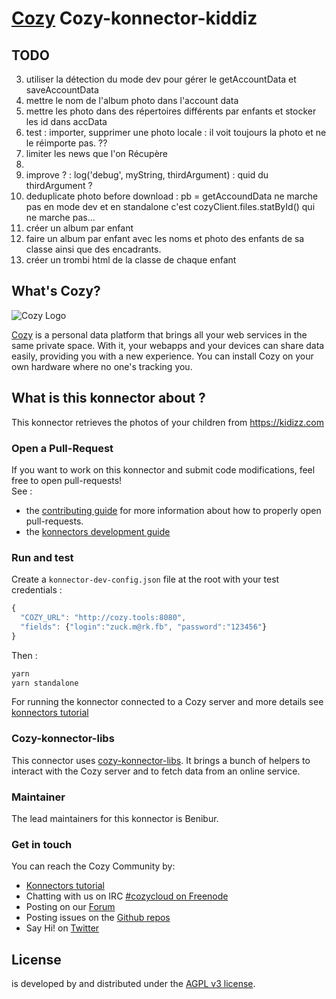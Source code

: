 [Cozy][cozy] Cozy-konnector-kiddiz
=======================================

TODO
------------
3. utiliser la détection du mode dev pour gérer le getAccountData et saveAccountData
3. mettre le nom de l'album photo dans l'account data
4. mettre les photo dans des répertoires différents par enfants et stocker les id dans accData
3. test : importer, supprimer une photo locale : il voit toujours la photo et ne le réimporte pas. ??
4. limiter les news que l'on Récupère
5.
2. improve ? : log('debug', myString, thirdArgument) : quid du thirdArgument ?
2. deduplicate photo before download : pb = getAccoundData ne marche pas en mode dev et en standalone c'est cozyClient.files.statById() qui ne marche pas...
2. créer un album par enfant
3. faire un album par enfant avec les noms et photo des enfants de sa classe ainsi que des encadrants.
4. créer un trombi html de la classe de chaque enfant


What's Cozy?
------------

![Cozy Logo](https://cdn.rawgit.com/cozy/cozy-guidelines/master/templates/cozy_logo_small.svg)

[Cozy] is a personal data platform that brings all your web services in the same private space. With it, your webapps and your devices can share data easily, providing you with a new experience. You can install Cozy on your own hardware where no one's tracking you.

What is this konnector about ?
------------------------------

This konnector retrieves the photos of your children from https://kidizz.com

### Open a Pull-Request

If you want to work on this konnector and submit code modifications, feel free to open pull-requests!
</br>See :
* the [contributing guide][contribute] for more information about how to properly open pull-requests.
* the [konnectors development guide](https://docs.cozy.io/en/tutorials/konnector/)

### Run and test

Create a `konnector-dev-config.json` file at the root with your test credentials :

```javascript
{
  "COZY_URL": "http://cozy.tools:8080",
  "fields": {"login":"zuck.m@rk.fb", "password":"123456"}
}
```
Then :

```sh
yarn
yarn standalone
```
For running the konnector connected to a Cozy server and more details see [konnectors tutorial](https://docs.cozy.io/en/tutorials/konnector/)

### Cozy-konnector-libs

This connector uses [cozy-konnector-libs](https://github.com/cozy/cozy-konnector-libs). It brings a bunch of helpers to interact with the Cozy server and to fetch data from an online service.

### Maintainer

The lead maintainers for this konnector is Benibur.


### Get in touch

You can reach the Cozy Community by:

- [Konnectors tutorial](https://docs.cozy.io/en/tutorials/konnector/)
- Chatting with us on IRC [#cozycloud on Freenode][freenode]
- Posting on our [Forum]
- Posting issues on the [Github repos][github]
- Say Hi! on [Twitter]


License
-------

<YOUR KONNECTOR NAME> is developed by <your name> and distributed under the [AGPL v3 license][agpl-3.0].

[cozy]: https://cozy.io "Cozy Cloud"
[agpl-3.0]: https://www.gnu.org/licenses/agpl-3.0.html
[freenode]: http://webchat.freenode.net/?randomnick=1&channels=%23cozycloud&uio=d4
[forum]: https://forum.cozy.io/
[github]: https://github.com/cozy/
[nodejs]: https://nodejs.org/
[standard]: https://standardjs.com
[twitter]: https://twitter.com/mycozycloud
[webpack]: https://webpack.js.org
[yarn]: https://yarnpkg.com
[travis]: https://travis-ci.org
[contribute]: CONTRIBUTING.md
